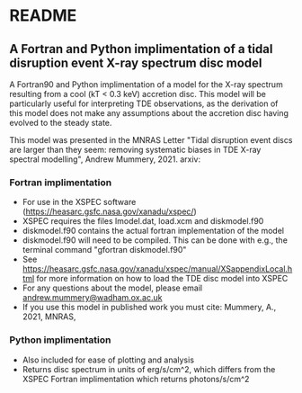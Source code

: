 # README #
## A Fortran and Python implimentation of a tidal disruption event X-ray spectrum disc model
A Fortran90 and Python implimentation of a model for the X-ray spectrum resulting from a cool (kT < 0.3 keV) accretion disc.  This model will be particularly useful for interpreting TDE observations, 
as the derivation of this model does not make any assumptions about the accretion disc having evolved to the steady state. 

This model was presented in the MNRAS Letter "Tidal disruption event discs are larger than they seem:
removing systematic biases in TDE X-ray spectral modelling", Andrew Mummery, 2021. arxiv:
### Fortran implimentation 
* For use in the XSPEC software (https://heasarc.gsfc.nasa.gov/xanadu/xspec/)
* XSPEC requires the files lmodel.dat, load.xcm and diskmodel.f90
* diskmodel.f90 contains the actual fortran implementation of the model 
* diskmodel.f90 will need to be compiled. This can be done with e.g., the terminal command "gfortran diskmodel.f90"
* See https://heasarc.gsfc.nasa.gov/xanadu/xspec/manual/XSappendixLocal.html for more information on how to load the TDE disc model into XSPEC
* For any questions about the model, please email andrew.mummery@wadham.ox.ac.uk 
* If you use this model in published work you must cite: Mummery, A., 2021, MNRAS, 
### Python implimentation
* Also included for ease of plotting and analysis
* Returns disc spectrum in units of erg/s/cm^2, which differs from the XSPEC Fortran implimentation which returns photons/s/cm^2
